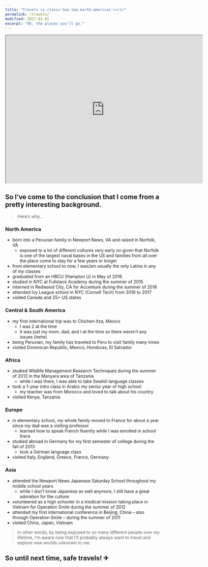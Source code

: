 ```yaml
---
title: "Travels <i class='twa twa-earth-americas'></i>"
permalink: /travels/
modified: 2017-01-01
excerpt: "Oh, the places you'll go."
---
```


<iframe id="travel" width="640" height="480" scrolling="no" marginheight="0" marginwidth="0" src="https://www.google.com/maps/d/u/0/embed?mid=11xSbsfkr_6UXjic4znLDZSObW_M"></iframe>

## So I’ve come to the conclusion that I come from a pretty interesting background.

> Here’s why…

### North America

- born into a Peruvian family in Newport News, VA and raised in Norfolk, VA
    + exposed to a lot of different cultures very early on given that Norfolk is one of the largest naval bases in the US and families from all over the place come to stay for a few years or longer
- from elementary school to now, I was/am usually the only Latina in any of my classes
- graduated from an HBCU (Hampton U) in May of 2016
- studied in NYC at Fullstack Academy during the summer of 2015
- interned in Redwood City, CA for Accenture during the summer of 2016
- attended Ivy League school in NYC (Cornell Tech) from 2016 to 2017
- visited Canada and 25+ US states

### Central & South America

- my first international trip was to Chichen Itza, Mexico
    + I was 2 at the time
    + it was just my mom, dad, and I at the time so there weren’t any issues (hehe)
- being Peruvian, my family has traveled to Peru to visit family many times
- visited Dominican Republic, Mexico, Honduras, El Salvador

### Africa

- studied Wildlife Management Research Techniques during the summer of 2012 in the Manyara area of Tanzania
    + while I was there, I was able to take Swahili language classes
- took a 1-year intro class in Arabic my senior year of high school
    + my teacher was from Morocco and loved to talk about his country
- visited Kenya, Tanzania

### Europe

- in elementary school, my whole family moved to France for about a year since my dad was a visiting professor
    + learned how to speak French fluently while I was enrolled in school there
- studied abroad in Germany for my first semester of college during the fall of 2013
    + took a German language class
- visited Italy, England, Greece, France, Germany

### Asia

- attended the Newport News Japanese Saturday School throughout my middle school years
    + while I don’t know Japanese as well anymore, I still have a great adoration for the culture
- volunteered as a high schooler in a medical mission taking place in Vietnam for Operation Smile during the summer of 2012
- attended my first international conference in Beijing, China – also through Operation Smile – during the summer of 2011
- visited China, Japan, Vietnam

> In other words, by being exposed to so many different people over my lifetime, I’m aware now that I’ll probably always want to travel and explore new worlds unknown to me.

## So until next time, safe travels! ✈